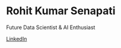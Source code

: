 <h1>Rohit Kumar Senapati</h1>
<p>Future Data Scientist & AI Enthusiast</p>
<a href="https://linkedin.com/in/rohit-kumar-senapati-">LinkedIn</a>

